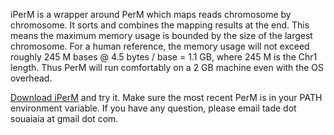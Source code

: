 iPerM is a wrapper around PerM which maps reads chromosome by chromosome.
It sorts and combines the mapping results at the end. This means the maximum memory usage is bounded by the size of the largest chromosome. For a human reference, the memory usage will not exceed roughly 245 M bases @ 4.5 bytes / base = 1.1 GB, where 245 M is the Chr1 length. Thus PerM will run comfortably on a 2 GB machine even with the OS overhead.

[Download iPerM](http://code.google.com/p/perm/downloads/detail?name=iPerM.zip) and try it. Make sure the most recent PerM is in your PATH environment variable.
If you have any question, please email tade dot souaiaia at gmail dot com.
